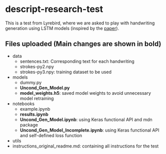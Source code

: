 # descript-research-test

This is a test from Lyrebird, where we are asked to play with handwriting generation using LSTM models (inspired by the [paper](https://arxiv.org/pdf/1308.0850.pdf)).

## Files uploaded (Main changes are shown in bold)

- data
    - sentences.txt: Corresponding text for each handwriting
    - strokes-py2.npy
    - strokes-py3.npy: training dataset to be used
- models
    - dummy.py
    - **Uncond_Gen_Model.py**
    - **model_weights.h5**: saved model weights to avoid unnecessary model retraining
- notebooks
    - example.ipynb
    - **results.ipynb**
    - **Uncond_Gen_Model.ipynb**: using Keras functional API and mdn package
    - **Uncond_Gen_Model_Incomplete.ipynb**: using Keras functional API and self-defined loss function
- utils
- instructions_original_readme.md: containing all instructions for the test
